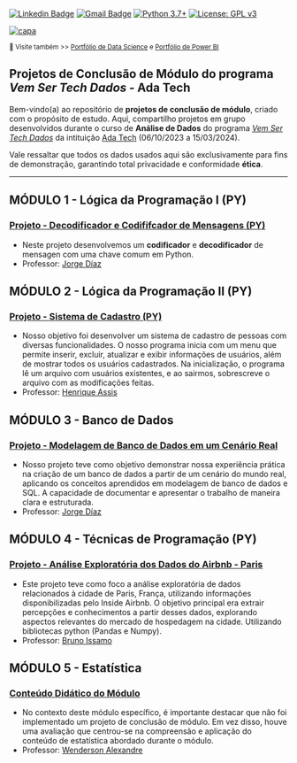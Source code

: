 [![Linkedin Badge](https://img.shields.io/badge/-SarahFR-blue?style=flat-square&logo=Linkedin&logoColor=white&link=https://www.linkedin.com/in/sarahfrezende/)](https://www.linkedin.com/in/sarahfrezende/) 
[![Gmail Badge](https://img.shields.io/badge/-Gmail-c14438?style=flat-square&logo=Gmail&logoColor=white&link=mailto:tgmarinho@gmail.com)](mailto:sarahfrezende@gmail.com) [![Python 3.7+](https://img.shields.io/badge/python-3.7+-blue.svg)](https://www.python.org/downloads/release/python-360/) [![License: GPL v3](https://img.shields.io/badge/License-GPLv3-blue.svg)](https://www.gnu.org/licenses/gpl-3.0) 

[![capa](https://media.discordapp.net/attachments/1063559719291199599/1200114082808872990/Thumb-Adafff.png?ex=65ce3ad6&is=65bbc5d6&hm=73ba2476bea25dd82035533bc19dbfc011eecc545c71eab974603027747ee957&=&format=webp&quality=lossless&width=1025&height=259)](https://github.com/SarahFeanor?tab=repositories)

<sub> 🔗 Visite também >> [Portfólio de Data Science](https://github.com/sarahfeanor/Portfolio-DataScience) e [Portfólio de Power BI](https://github.com/SarahFeanor/Portfolio_PowerBI) </sub>

## Projetos de Conclusão de Módulo do programa _Vem Ser Tech Dados_ - Ada Tech 

Bem-vindo(a) ao repositório de **projetos de conclusão de módulo**, criado com o propósito de estudo. Aqui, compartilho projetos em grupo desenvolvidos durante o curso de **Análise de Dados** do programa [_Vem Ser Tech Dados_](https://ada.tech/sou-aluno/programas/ifood-vem-ser-tech) da intituição [Ada Tech](https://ada.tech/) (06/10/2023 a 15/03/2024). 

Vale ressaltar que todos os dados usados aqui são exclusivamente para fins de demonstração, garantindo total privacidade e conformidade **ética**. 

---

## MÓDULO 1 - Lógica da Programação I (PY) 
### [Projeto - Decodificador e Codififcador de Mensagens (PY)](https://github.com/SarahFeanor/Data_Modeling_Project_ADAtech) 
- Neste projeto desenvolvemos um **codificador** e **decodificador** de mensagen com uma chave comum em Python.
- Professor: [Jorge Díaz](https://www.linkedin.com/in/jchambyd/)
    
## MÓDULO 2 - Lógica da Programação II (PY) 
### [Projeto - Sistema de Cadastro (PY)](https://github.com/SarahFeanor/Registration_System_Project_AdaTech) 
- Nosso objetivo foi desenvolver um sistema de cadastro de pessoas com diversas funcionalidades. O nosso programa inicia com um menu que permite inserir, excluir, atualizar e exibir informações de usuários, além de mostrar todos os usuários cadastrados. Na inicialização, o programa lê um arquivo com usuários existentes, e ao sairmos, sobrescreve o arquivo com as modificações feitas.
- Professor: [Henrique Assis](https://www.linkedin.com/in/henrique-assis-cordeiro-964748118/)

## MÓDULO 3 - Banco de Dados 
### [Projeto - Modelagem de Banco de Dados em um Cenário Real](https://github.com/SarahFeanor/Data_Modeling_Project_ADAtech) 
- Nosso projeto teve como objetivo demonstrar nossa experiência prática na criação de um banco de dados a partir de um cenário do mundo real, aplicando os conceitos aprendidos em modelagem de banco de dados e SQL. A capacidade de documentar e apresentar o trabalho de maneira clara e estruturada.
- Professor: [Jorge Díaz](https://www.linkedin.com/in/jchambyd/)

## MÓDULO 4 - Técnicas de Programação (PY)
### [Projeto - Análise Exploratória dos Dados do Airbnb - Paris](https://github.com/SarahFeanor/Airbnb_Paris_EDA_Project_ADATech) 
- Este projeto teve como foco a análise exploratória de dados relacionados à cidade de Paris, França, utilizando informações disponibilizadas pelo Inside Airbnb. O objetivo principal era extrair percepções e conhecimentos a partir desses dados, explorando aspectos relevantes do mercado de hospedagem na cidade. Utilizando bibliotecas python (Pandas e Numpy).
- Professor: [Bruno Issamo](https://www.linkedin.com/in/bruno-issamo-7a977311a/)

## MÓDULO 5 - Estatística
### [Conteúdo Didático do Módulo](https://github.com/SarahFeanor/Projetos_Curso_AdaTech/tree/main/Downloads/Cursa_ADA_notesbooks/Modulo%2005%20-%20Estat%C3%ADstica)
- No contexto deste módulo específico, é importante destacar que não foi implementado um projeto de conclusão de módulo. Em vez disso, houve uma avaliação que centrou-se na compreensão e aplicação do conteúdo de estatística abordado durante o módulo.
- Professor: [Wenderson Alexandre](https://www.linkedin.com/in/wenderson-alexandre-s-s-perfe?utm_source=share&utm_campaign=share_via&utm_content=profile&utm_medium=ios_app)
